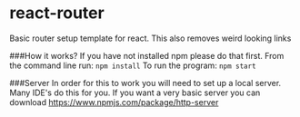 # react-router
Basic router setup template for react.
This also removes weird looking links

###How it works?
If you have not installed npm please do that first.
From the command line run: 
`npm install`
To run the program: 
`npm start`

###Server
In order for this to work you will need to set up a local server.
Many IDE's do this for you.
If you want a very basic server you can download
https://www.npmjs.com/package/http-server
